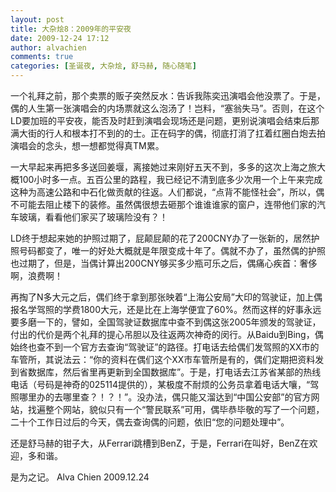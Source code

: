 ```yaml
---
layout: post
title: 大杂烩8：2009年的平安夜
date: 2009-12-24 17:12
author: alvachien
comments: true
categories: [圣诞夜, 大杂烩, 舒马赫, 随心随笔]
---
```

一个礼拜之前，那个卖票的贩子突然反水：告诉我陈奕迅演唱会他没票了。于是，偶的人生第一张演唱会的内场票就这么泡汤了！岂料，“塞翁失马”。否则，在这个LD要加班的平安夜，能否及时赶到演唱会现场还是问题，更别说演唱会结束后那满大街的行人和根本打不到的的士。正在码字的偶，彻底打消了扛着红圈白炮去拍演唱会的念头，想一想都觉得真TM累。

一大早起来再把多多送回姜堰，离接她过来刚好五天不到，多多的这次上海之旅大概100小时多一点。五百公里的路程，我已经记不清到底多少次用一个上午来完成这种为高速公路和中石化做贡献的往返。人们都说，“点背不能怪社会”，所以，偶不可能去阻止楼下的装修。虽然偶很想去砸那个谁谁谁家的窗户，连带他们家的汽车玻璃，看看他们家买了玻璃险没有？！

LD终于想起来她的护照过期了，屁颠屁颠的花了200CNY办了一张新的，居然护照号码都变了，唯一的好处大概就是年限变成十年了。偶就不办了，虽然偶的护照也过期了，但是，当偶计算出200CNY够买多少瓶可乐之后，偶痛心疾首：奢侈啊，浪费啊！

再掏了N多大元之后，偶们终于拿到那张映着“上海公安局”大印的驾驶证，加上偶报名学驾照的学费1800大元，还是比在上海学便宜了60%。然而这样的好事永远要多磨一下的，譬如，全国驾驶证数据库中查不到偶这张2005年颁发的驾驶证，付出的代价是两个礼拜的提心吊胆以及往返两次神奇的闵行。从Baidu到Bing，偶始终也查不到一个官方去查询“驾驶证”的路径。打电话去给偶们发驾照的XX市的车管所，其说法云：“你的资料在偶们这个XX市车管所是有的，偶们定期把资料发到省数据库，然后省里再更新到全国数据库”。于是，打电话去江苏省某部的热线电话（号码是神奇的025114提供的），某极度不耐烦的公务员拿着电话大嚷，“驾照哪里办的去哪里查？！？！”。没办法，偶只能又溜达到“中国公安部”的官方网站，找遍整个网站，貌似只有一个“警民联系”可用，偶毕恭毕敬的写了一个问题，二十个工作日过后的今天，偶去查询偶的问题，依旧“您的问题处理中”。

还是舒马赫的钳子大，从Ferrari跳槽到BenZ，于是，Ferrari在叫好，BenZ在欢迎，多和谐。

是为之记。
Alva Chien
2009.12.24
